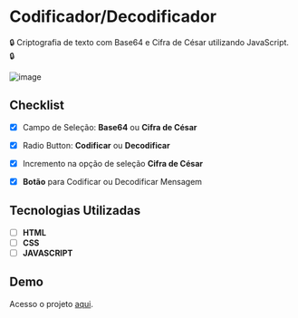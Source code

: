 # Codificador/Decodificador 
🔒 Criptografia de texto com Base64 e Cifra de César utilizando JavaScript. 🔒

![image](https://user-images.githubusercontent.com/99571291/169350390-423ad821-3456-45c8-94ca-b07efac13ba1.png)

## Checklist

- [x] Campo de Seleção: **Base64** ou **Cifra de César**

- [x] Radio Button: **Codificar** ou **Decodificar**

- [x] Incremento na opção de seleção **Cifra de César**

- [x] **Botão** para Codificar ou Decodificar Mensagem

## Tecnologias Utilizadas

- [ ] **HTML** 
- [ ] **CSS** 
- [ ] **JAVASCRIPT**

## Demo

Acesso o projeto [aqui](https://ellenmariadev.github.io/codificador/).

